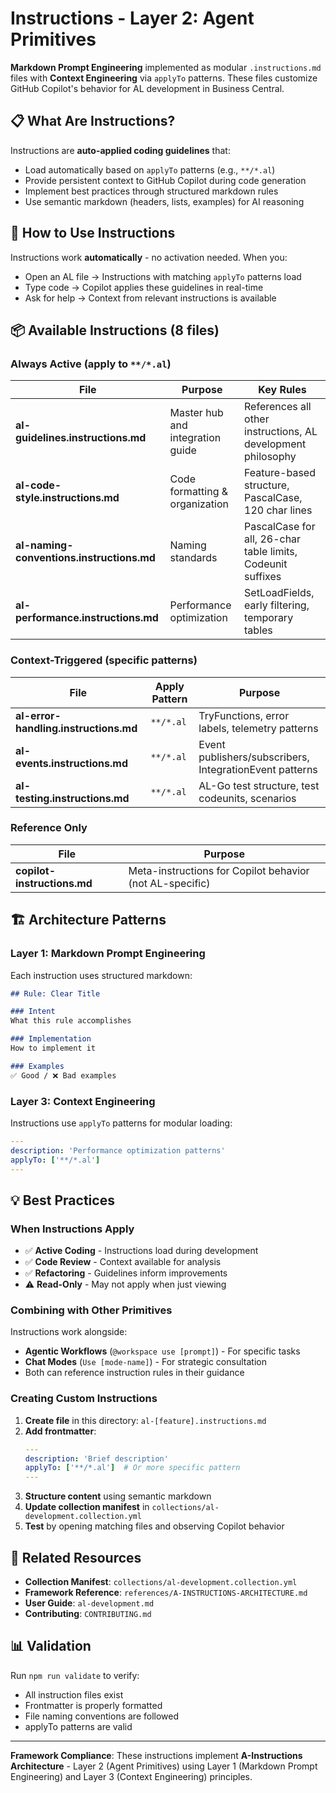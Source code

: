 # Instructions - Layer 2: Agent Primitives

**Markdown Prompt Engineering** implemented as modular `.instructions.md` files with **Context Engineering** via `applyTo` patterns. These files customize GitHub Copilot's behavior for AL development in Business Central.

## 📋 What Are Instructions?

Instructions are **auto-applied coding guidelines** that:
- Load automatically based on `applyTo` patterns (e.g., `**/*.al`)
- Provide persistent context to GitHub Copilot during code generation
- Implement best practices through structured markdown rules
- Use semantic markdown (headers, lists, examples) for AI reasoning

## 🎯 How to Use Instructions

Instructions work **automatically** - no activation needed. When you:
- Open an AL file → Instructions with matching `applyTo` patterns load
- Type code → Copilot applies these guidelines in real-time
- Ask for help → Context from relevant instructions is available

## 📦 Available Instructions (8 files)

### Always Active (apply to `**/*.al`)

| File | Purpose | Key Rules |
|------|---------|-----------|
| **al-guidelines.instructions.md** | Master hub and integration guide | References all other instructions, AL development philosophy |
| **al-code-style.instructions.md** | Code formatting & organization | Feature-based structure, PascalCase, 120 char lines |
| **al-naming-conventions.instructions.md** | Naming standards | PascalCase for all, 26-char table limits, Codeunit suffixes |
| **al-performance.instructions.md** | Performance optimization | SetLoadFields, early filtering, temporary tables |

### Context-Triggered (specific patterns)

| File | Apply Pattern | Purpose |
|------|---------------|---------|
| **al-error-handling.instructions.md** | `**/*.al` | TryFunctions, error labels, telemetry patterns |
| **al-events.instructions.md** | `**/*.al` | Event publishers/subscribers, IntegrationEvent patterns |
| **al-testing.instructions.md** | `**/*.al` | AL-Go test structure, test codeunits, scenarios |

### Reference Only

| File | Purpose |
|------|---------|
| **copilot-instructions.md** | Meta-instructions for Copilot behavior (not AL-specific) |

## 🏗️ Architecture Patterns

### Layer 1: Markdown Prompt Engineering
Each instruction uses structured markdown:
```markdown
## Rule: Clear Title

### Intent
What this rule accomplishes

### Implementation  
How to implement it

### Examples
✅ Good / ❌ Bad examples
```

### Layer 3: Context Engineering
Instructions use `applyTo` patterns for modular loading:
```yaml
---
description: 'Performance optimization patterns'
applyTo: ['**/*.al']
---
```

## 💡 Best Practices

### When Instructions Apply
- ✅ **Active Coding** - Instructions load during development
- ✅ **Code Review** - Context available for analysis
- ✅ **Refactoring** - Guidelines inform improvements
- ⚠️ **Read-Only** - May not apply when just viewing

### Combining with Other Primitives
Instructions work alongside:
- **Agentic Workflows** (`@workspace use [prompt]`) - For specific tasks
- **Chat Modes** (`Use [mode-name]`) - For strategic consultation
- Both can reference instruction rules in their guidance

### Creating Custom Instructions

1. **Create file** in this directory: `al-[feature].instructions.md`
2. **Add frontmatter**:
   ```yaml
   ---
   description: 'Brief description'
   applyTo: ['**/*.al']  # Or more specific pattern
   ---
   ```
3. **Structure content** using semantic markdown
4. **Update collection manifest** in `collections/al-development.collection.yml`
5. **Test** by opening matching files and observing Copilot behavior

## 🔗 Related Resources

- **Collection Manifest**: `collections/al-development.collection.yml`
- **Framework Reference**: `references/A-INSTRUCTIONS-ARCHITECTURE.md`
- **User Guide**: `al-development.md`
- **Contributing**: `CONTRIBUTING.md`

## 📊 Validation

Run `npm run validate` to verify:
- All instruction files exist
- Frontmatter is properly formatted
- File naming conventions are followed
- applyTo patterns are valid

---

**Framework Compliance**: These instructions implement **A-Instructions Architecture** - Layer 2 (Agent Primitives) using Layer 1 (Markdown Prompt Engineering) and Layer 3 (Context Engineering) principles.
